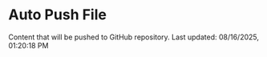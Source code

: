 # Auto Push File

Content that will be pushed to GitHub repository.
Last updated: 08/16/2025, 01:20:18 PM